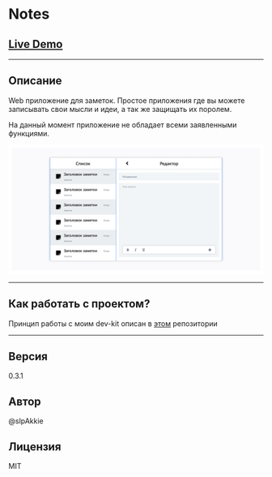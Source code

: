 # Notes

## [Live Demo](//slpAkkie.github.io/)

***

## Описание

Web приложение для заметок.
Простое приложения где вы можете записывать свои мысли и идеи, а так же защищать их поролем.

На данный момент приложение не обладает всеми заявленными функциями.

![Demo image](/figma-layout/notes-with-editor.png?raw=true)

***

## Как работать с проектом?

Принцип работы с моим dev-kit описан в [этом](//github.com/slpAkkie/frontend-dev-kit) репозитории

***

## Версия

0.3.1

## Автор

@slpAkkie

## Лицензия

MIT
